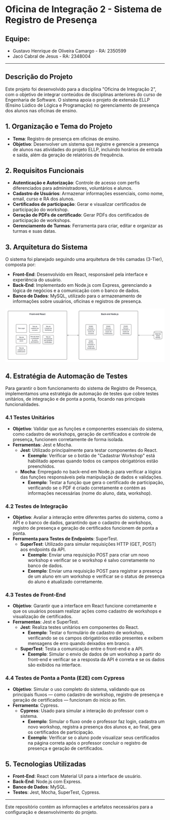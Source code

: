 # Oficina de Integração 2 - Sistema de Registro de Presença

## Equipe:
- Gustavo Henrique de Oliveira Camargo - RA: 2350599
- Jacó Cabral de Jesus - RA: 2348004

---

## Descrição do Projeto
Este projeto foi desenvolvido para a disciplina "Oficina de Integração 2", com o objetivo de integrar conteúdos de disciplinas anteriores do curso de Engenharia de Software. O sistema apoia o projeto de extensão ELLP (Ensino Lúdico de Lógica e Programação) no gerenciamento de presença dos alunos nas oficinas de ensino.

## 1. Organização e Tema do Projeto
- **Tema**: Registro de presença em oficinas de ensino.
- **Objetivo**: Desenvolver um sistema que registre e gerencie a presença de alunos nas atividades do projeto ELLP, incluindo horários de entrada e saída, além da geração de relatórios de frequência.

## 2. Requisitos Funcionais
- **Autenticação e Autorização**: Controle de acesso com perfis diferenciados para administradores, voluntários e alunos.
- **Cadastro de Usuários**: Armazenar informações essenciais, como nome, email, curso e RA dos alunos.
- **Certificados de participação**: Gerar e visualizar certificados de participação do workshop.
- **Geração de PDFs de certificado**: Gerar PDFs dos certificados de participação de workshops.
- **Gerenciamento de Turmas**: Ferramenta para criar, editar e organizar as turmas e 
suas datas.


## 3. Arquitetura do Sistema
O sistema foi planejado seguindo uma arquitetura de três camadas (3-Tier), composta por:

- **Front-End**: Desenvolvido em React, responsável pela interface e experiência do usuário.
- **Back-End**: Implementado em Node.js com Express, gerenciando a lógica de negócios e a comunicação com o banco de dados.
- **Banco de Dados**: MySQL, utilizado para o armazenamento de informações sobre usuários, oficinas e registros de presença.

![Descrição da Imagem](./Diagramas/Diagrama%20da%20arquitetura.png)


## 4. Estratégia de Automação de Testes

Para garantir o bom funcionamento do sistema de Registro de Presença, implementamos uma estratégia de automação de testes que cobre testes unitários, de integração e de ponta a ponta, focando nas principais funcionalidades.

### 4.1 Testes Unitários

- **Objetivo**: Validar que as funções e componentes essenciais do sistema, como cadastro de workshops, geração de certificados e controle de presença, funcionem corretamente de forma isolada.
- **Ferramentas**: Jest e Mocha.
  - **Jest**: Utilizado principalmente para testar componentes do React.
    - **Exemplo**: Verificar se o botão de "Cadastrar Workshop" está habilitado apenas quando todos os campos obrigatórios estão preenchidos.
  - **Mocha**: Empregado no back-end em Node.js para verificar a lógica das funções responsáveis pela manipulação de dados e validações.
    - **Exemplo**: Testar a função que gera o certificado de participação, verificando se o PDF é criado corretamente e contém as informações necessárias (nome do aluno, data, workshop).

### 4.2 Testes de Integração

- **Objetivo**: Avaliar a interação entre diferentes partes do sistema, como a API e o banco de dados, garantindo que o cadastro de workshops, registro de presença e geração de certificados funcionem de ponta a ponta.
- **Ferramenta para Testes de Endpoints**: SuperTest.
  - **SuperTest**: Utilizado para simular requisições HTTP (GET, POST) aos endpoints da API.
    - **Exemplo**: Enviar uma requisição POST para criar um novo workshop e verificar se o workshop é salvo corretamente no banco de dados.
    - **Exemplo**: Enviar uma requisição POST para registrar a presença de um aluno em um workshop e verificar se o status de presença do aluno é atualizado corretamente.

### 4.3 Testes de Front-End

- **Objetivo**: Garantir que a interface em React funcione corretamente e que os usuários possam realizar ações como cadastro de workshops e visualização de certificados.
- **Ferramentas**: Jest e SuperTest.
  - **Jest**: Realiza testes unitários em componentes do React.
    - **Exemplo**: Testar o formulário de cadastro de workshop, verificando se os campos obrigatórios estão presentes e exibem mensagens de erro quando deixados em branco.
  - **SuperTest**: Testa a comunicação entre o front-end e a API.
    - **Exemplo**: Simular o envio de dados de um workshop a partir do front-end e verificar se a resposta da API é correta e se os dados são exibidos na interface.

### 4.4 Testes de Ponta a Ponta (E2E) com Cypress

- **Objetivo**: Simular o uso completo do sistema, validando que os principais fluxos — como cadastro de workshop, registro de presença e geração de certificados — funcionam do início ao fim.
- **Ferramenta**: Cypress.
  - **Cypress**: Usado para simular a interação do professor com o sistema.
    - **Exemplo**: Simular o fluxo onde o professor faz login, cadastra um novo workshop, registra a presença dos alunos e, ao final, gera os certificados de participação.
    - **Exemplo**: Verificar se o aluno pode visualizar seus certificados na página correta após o professor concluir o registro de presença e geração de certificados.


## 5. Tecnologias Utilizadas
- **Front-End**: React com Material UI para a interface de usuário.
- **Back-End**: Node.js com Express.
- **Banco de Dados**: MySQL.
- **Testes**: Jest, Mocha, SuperTest, Cypress.

---

Este repositório contém as informações e artefatos necessários para a configuração e desenvolvimento do projeto.
